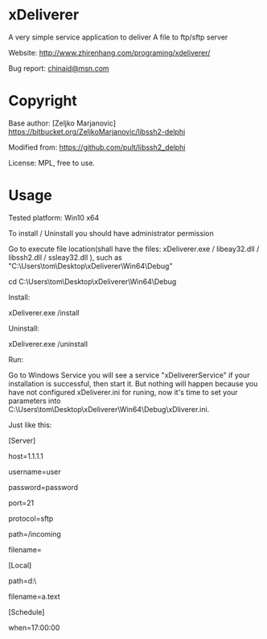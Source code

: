 # xDeliverer
A very simple service application to deliver A file to ftp/sftp server

Website: http://www.zhirenhang.com/programing/xdeliverer/

Bug report: chinaid@msn.com

# Copyright
Base author: [Zeljko Marjanovic] https://bitbucket.org/ZeljkoMarjanovic/libssh2-delphi

Modified from: https://github.com/pult/libssh2_delphi

License: MPL, free to use.

# Usage
Tested platform: Win10 x64

To install / Uninstall you should have administrator permission

Go to execute file location(shall have the files: xDeliverer.exe / libeay32.dll / libssh2.dll / ssleay32.dll ), such as "C:\Users\tom\Desktop\xDeliverer\Win64\Debug"

cd C:\Users\tom\Desktop\xDeliverer\Win64\Debug

Install:

xDeliverer.exe /install

Uninstall:

xDeliverer.exe /uninstall

Run:

Go to Windows Service you will see a service "xDelivererService" if your installation is successful, then start it.
But nothing will happen because you have not configured xDeliverer.ini for runing, now it's time to set your parameters into C:\Users\tom\Desktop\xDeliverer\Win64\Debug\xDliverer.ini.

Just like this:

[Server]

host=1.1.1.1

username=user

password=password

port=21

protocol=sftp

path=/incoming

filename=

[Local]

path=d:\

filename=a.text

[Schedule]

when=17:00:00
